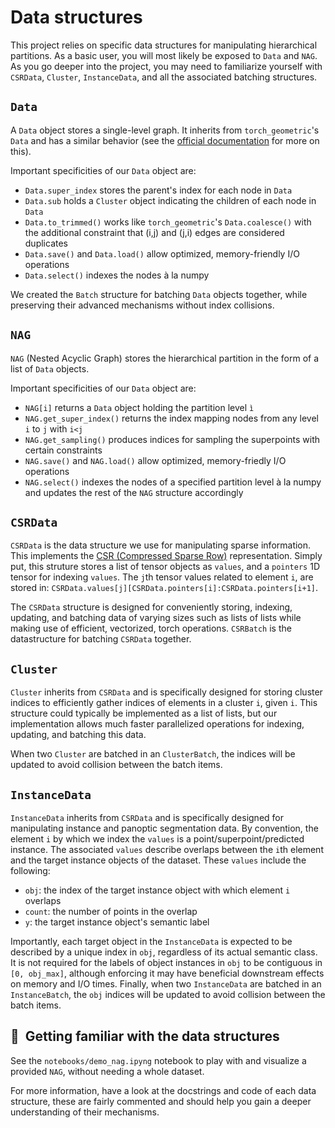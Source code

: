 # Data structures

This project relies on specific data structures for manipulating hierarchical partitions.
As a basic user, you will most likely be exposed to `Data` and `NAG`.
As you go deeper into the project, you may need to familiarize yourself with `CSRData`, `Cluster`, `InstanceData`, and all the associated batching structures. 

## `Data`
A `Data` object stores a single-level graph. 
It inherits from `torch_geometric`'s `Data` and has a similar behavior (see the
[official documentation](https://pytorch-geometric.readthedocs.io/en/latest/generated/torch_geometric.data.Data.html#torch_geometric.data.Data) 
for more on this). 

Important specificities of our `Data` object are:
- `Data.super_index` stores the parent's index for each node in `Data`
- `Data.sub` holds a `Cluster` object indicating the children of each node in `Data`
- `Data.to_trimmed()` works like `torch_geometric`'s `Data.coalesce()` with the additional constraint that (i,j) and (j,i) edges are considered duplicates
- `Data.save()` and `Data.load()` allow optimized, memory-friendly I/O operations
- `Data.select()` indexes the nodes à la numpy

We created the `Batch` structure for batching `Data` objects together, while preserving their advanced mechanisms without index collisions. 

## `NAG`
`NAG` (Nested Acyclic Graph) stores the hierarchical partition in the form of a 
list of `Data` objects.

Important specificities of our `Data` object are:
- `NAG[i]` returns a `Data` object holding the partition level `ì`
- `NAG.get_super_index()` returns the index mapping nodes from any level `i` to `j` with `i<j`
- `NAG.get_sampling()` produces indices for sampling the superpoints with certain constraints
- `NAG.save()` and `NAG.load()` allow optimized, memory-friedly I/O operations
- `NAG.select()` indexes the nodes of a specified partition level à la numpy and updates the rest of the `NAG` structure accordingly

## `CSRData`
`CSRData` is the data structure we use for manipulating sparse information. This implements the [CSR (Compressed Sparse Row)](https://en.wikipedia.org/wiki/Sparse_matrix) representation. Simply put, this struture stores a list of tensor objects as `values`, and a `pointers` 1D tensor for indexing `values`. The `j`th tensor values related to element `i`, are stored in: `CSRData.values[j][CSRData.pointers[i]:CSRData.pointers[i+1]`.

The `CSRData` structure is designed for conveniently storing, indexing, updating, and batching data of varying sizes such as lists of lists while making use of efficient, vectorized, torch operations. `CSRBatch` is the datastructure for batching `CSRData` together.

## `Cluster`
`Cluster` inherits from `CSRData` and is specifically designed for storing cluster indices to efficiently gather indices of elements in a cluster `i`, given `i`. This structure could typically be implemented as a list of lists, but our implementation allows much faster parallelized operations for indexing, updating, and batching this data.

When two `Cluster` are batched in an `ClusterBatch`, the indices will be updated to avoid collision between the batch items.

## `InstanceData`
`InstanceData` inherits from `CSRData` and is specifically designed for manipulating instance and panoptic segmentation data. By convention, the element `i` by which we index the `values` is a point/superpoint/predicted instance. The associated `values` describe overlaps between the `i`th element and the target instance objects of the dataset. These `values` include the following:

- `obj`: the index of the target instance object with which element `i` overlaps
- `count`: the number of points in the overlap
- `y`: the target instance object's semantic label

Importantly, each target object in the `InstanceData` is expected to be described by a unique index in `obj`, regardless of its actual semantic class.
It is not required for the labels of object instances in `obj` to be contiguous in `[0, obj_max]`, although enforcing it may have beneficial downstream effects on memory and I/O times.
Finally, when two `InstanceData` are batched in an `InstanceBatch`, the `obj` indices will be updated to avoid collision between the batch items.

## 🚀  Getting familiar with the data structures
See the `notebooks/demo_nag.ipyng` notebook to play with and visualize a 
provided `NAG`, without needing a whole dataset.

For more information, have a look at the docstrings and code of each data structure, these are fairly commented and should help you gain a deeper understanding of their mechanisms.
